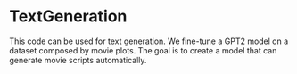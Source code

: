 # TextGeneration
 This code can be used for text generation. We fine-tune a GPT2 model on a dataset composed by movie plots. The goal is to create a model that can generate movie scripts automatically.
